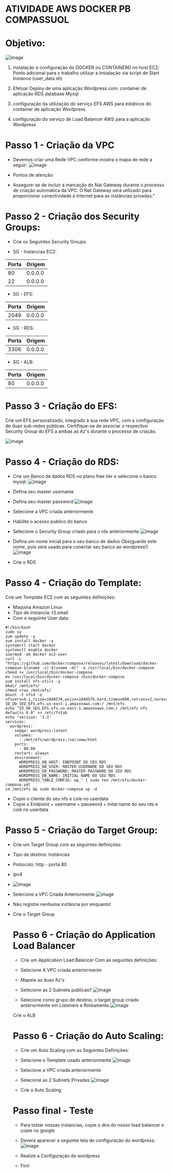 # ATIVIDADE AWS DOCKER PB COMPASSUOL

# Objetivo:
![image](https://github.com/luizcortezdev/atividade_docker_aws/assets/141674600/4f041453-b9d2-4e3f-96f3-8d75b946fffb)

1. instalação e configuração do DOCKER
ou CONTAINERD no host EC2;
Ponto adicional para o trabalho utilizar
a instalação via script de Start Instance
(user_data.sh)

2. Efetuar Deploy de uma aplicação
Wordpress com:
container de aplicação
RDS database Mysql

3. configuração da utilização do serviço
EFS AWS para estáticos do container
de aplicação Wordpress

4. configuração do serviço de Load
Balancer AWS para a aplicação
Wordpress


# Passo 1 - Criação da VPC

- Devemos criar uma Rede VPC conforme mostra o mapa de rede a seguir:
![image](https://github.com/luizcortezdev/atividade_docker_aws/assets/141674600/b1c7b2d0-4da7-4241-9b0a-fc286821c320)

- Pontos de atenção:
- Assegure-se de incluir a marcação do Nat Gateway durante o processo de criação automática da VPC. O Nat Gateway será utilizado para proporcionar conectividade à Internet para as instâncias privadas."

# Passo 2 - Criação dos Security Groups:

- Crie os Seguintes Security Groups:

- SG - Instancias EC2:
  
| Porta  | Origem |
| ------------- | ------------- |
| 80  | 0.0.0.0  |
| 22  | 0.0.0.0  |

- SG - EFS:
  
| Porta  | Origem |
| -----| -------- |
| 2049 | 0.0.0.0  |

- SG - RDS:
  
| Porta  | Origem |
| -----| -------- |
| 3306 | 0.0.0.0  |

- SG - ALB:
  
| Porta  | Origem |
| -----| -------- |
| 80  | 0.0.0.0  |


#  Passo 3 - Criação do EFS:
Crie um EFS personalizado, integrado à sua rede VPC, com a configuração de duas sub-redes públicas. Certifique-se de associar o respectivo Security Group do EFS a ambas as Az's durante o processo de criação.

![image](https://github.com/luizcortezdev/atividade_docker_aws/assets/141674600/f9f0a912-0254-47e4-b9d9-dab07c177b13)

# Passo 4 - Criação do RDS:
- Crie um Banco de dados RDS no plano free tier e selecione o banco mysql:
![image](https://github.com/luizcortezdev/atividade_docker_aws/assets/141674600/8a6750db-781d-4b37-a276-006dc361f32e)

- Defina seu master username
- Defina seu master password
![image](https://github.com/luizcortezdev/atividade_docker_aws/assets/141674600/060584d4-01b8-4ea4-9f44-1d6920640aca)

- Selecione a VPC criada anteriormente
- Habilite o acesso publico do banco
- Selecione o Security Group criado para o rds anteriormente
![image](https://github.com/luizcortezdev/atividade_docker_aws/assets/141674600/2a1d814a-3216-482c-b37f-70e683602563)

- Defina um nome inicial para o seu banco de dados Obs(guarde este nome, pois sera usado para conectar seu banco ao wordpress!)
![image](https://github.com/luizcortezdev/atividade_docker_aws/assets/141674600/b588aafb-8b87-4411-b743-fa37034e5ae4)

- Crie o RDS

# Passo 4 - Criação do Template:

Crie um Template EC2 com as seguintes definições:
- Maquina Amazon Linux
- Tipo de instancia: t3.small
- Com o seguinte User data:

```
#!/bin/bash
sudo su
yum update -y
yum install docker -y
systemctl start docker
systemctl enable docker
usermod -aG docker ec2-user
curl -L "https://github.com/docker/compose/releases/latest/download/docker-compose-$(uname -s)-$(uname -m)" -o /usr/local/bin/docker-compose
chmod +x /usr/local/bin/docker-compose
mv /usr/local/bin/docker-compose /bin/docker-compose
yum install nfs-utils -y
mkdir /mnt/efs/
chmod +rwx /mnt/efs/
mount -t nfs4 -o nfsvers=4.1,rsize=1048576,wsize=1048576,hard,timeo=600,retrans=2,noresvport ID_DO_SEU_EFS.efs.us-east-1.amazonaws.com:/ /mnt/efs
echo "ID_DO_SEU_EFS.efs.us-east-1.amazonaws.com:/ /mnt/efs nfs defaults 0 0" >> /etc/fstab
echo "version: '3.3'
services:
  wordpress:
    image: wordpress:latest
    volumes:
      - /mnt/efs/wordpress:/var/www/html
    ports:
      - 80:80
    restart: always
    environment:
      WORDPRESS_DB_HOST: ENDPOINT DO SEU RDS
      WORDPRESS_DB_USER: MASTER USERNAME DO SEU RDS
      WORDPRESS_DB_PASSWORD: MASTER PASSWORD DO SEU RDS
      WORDPRESS_DB_NAME: INITIAL NAME DO SEU RDS
      WORDPRESS_TABLE_CONFIG: wp_" | sudo tee /mnt/efs/docker-compose.yml
cd /mnt/efs && sudo docker-compose up -d
```
- Copie o cliente do seu nfs e cole no userdata
- Copie o Endpoint + username + password + inital name do seu rds e cole no userdata

# Passo 5 - Criação do Target Group:
- Crie um Target Group com as seguintes definições:

- Tipo de destino: Instâncias
- Protocolo: http - porta 80
- Ipv4
- ![image](https://github.com/luizcortezdev/atividade_docker_aws/assets/141674600/7dcec586-c859-454e-8c00-ad261a036cfa)

- Selecione a VPC Criada Anteriormente
  ![image](https://github.com/luizcortezdev/atividade_docker_aws/assets/141674600/83766d9e-6640-49d4-8827-71f757c6bc3a)

- Não registre nenhuma instância por enquanto!
- Crie o Target Group

  # Passo 6 - Criação do Application Load Balancer
  - Crie um Application Load Balancer Com as seguintes definições:

  - Selecione A VPC criada anteriormente
  - Mapeie as duas Az's
  - Selecione as 2 Subnets publicas!!
   ![image](https://github.com/luizcortezdev/atividade_docker_aws/assets/141674600/2bec8423-6d77-41be-b23f-65737cdd6de2)

  - Selecione como grupo de destino, o target group criado anteriormente em Listeners e Roteamento
  ![image](https://github.com/luizcortezdev/atividade_docker_aws/assets/141674600/887bb695-b9ae-4b68-b9e4-2d9d3814d9fb)

  Crie o ALB

  # Passo 6 - Criação do Auto Scaling:
  - Crie um Auto Scaling com as Seguintes Definições:

  - Selecione o Template usado anteriormente
  ![image](https://github.com/luizcortezdev/atividade_docker_aws/assets/141674600/6da11458-66c6-4a2b-9921-35061f6a7d40)

  - Selecione a VPC criada anteriormente
  - Selecione as 2 Subnets Privadas
  ![image](https://github.com/luizcortezdev/atividade_docker_aws/assets/141674600/324c17f6-afbb-4c58-9c2f-25bce558bb36)

  - Crie o Auto Scaling

  # Passo final - Teste
  - Para testar nossas instancias, copie o dns do nosso load balancer e copie no google
  - Deverá aparecer a seguinte tela de configuração do wordpress:
  ![image](https://github.com/luizcortezdev/atividade_docker_aws/assets/141674600/8952cb60-9eec-4157-b8b6-378402944f8f)

  - Realize a Configuração do wordpress
  - Fim!
